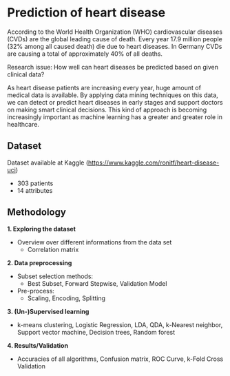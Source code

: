 # Prediction of heart disease
According to the World Health Organization (WHO) cardiovascular diseases (CVDs) are the global leading cause of death. Every year 17.9 million people (32% among all caused death) die due to heart diseases. In Germany CVDs are causing a total of approximately 40% of all deaths.

Research issue: How well can heart diseases be predicted based on given clinical data?

As heart disease patients are increasing every year, huge amount of medical data is available. By applying data mining techniques on this data, we can detect or predict heart diseases in early stages and support doctors on making smart clinical decisions. This kind of approach is becoming increasingly important as machine learning has a greater and greater role in healthcare.

## Dataset
Dataset available at Kaggle (https://www.kaggle.com/ronitf/heart-disease-uci)
- 303 patients 
- 14 attributes 

## Methodology
**1. Exploring the dataset**
  - Overview over different informations from the data set
    - Correlation matrix
    
**2. Data preprocessing**
  - Subset selection methods:
    - Best Subset, Forward Stepwise, Validation Model
  - Pre-process:
    - Scaling, Encoding, Splitting
       
**3. (Un-)Supervised learning**
  - k-means clustering, Logistic Regression, LDA, QDA, k-Nearest neighbor, Support vector machine, Decision trees, Random forest
     
**4. Results/Validation**
  - Accuracies of all algorithms, Confusion matrix, ROC Curve, k-Fold Cross Validation
